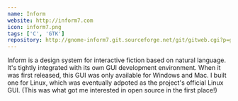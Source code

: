 ```yaml
---
name: Inform
website: http://inform7.com
icon: inform7.png
tags: ['C', 'GTK']
repository: http://gnome-inform7.git.sourceforge.net/git/gitweb.cgi?p=gnome-inform7/gnome-inform7;a=summary
---
```

Inform is a design system for interactive fiction based on natural language.
It's tightly integrated with its own GUI development environment.
When it was first released, this GUI was only available for Windows and Mac.
I built one for Linux, which was eventually adpoted as the project's official Linux GUI.
(This was what got me interested in open source in the first place!)